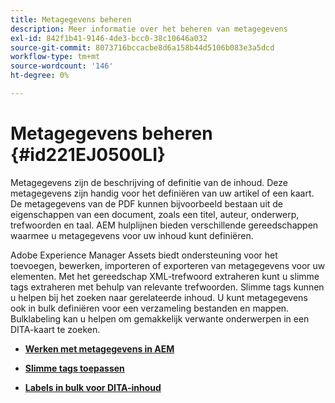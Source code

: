 ```yaml
---
title: Metagegevens beheren
description: Meer informatie over het beheren van metagegevens
exl-id: 842f1b41-9146-4de3-bcc0-38c10646a032
source-git-commit: 8073716bccacbe8d6a158b44d5106b083e3a5dcd
workflow-type: tm+mt
source-wordcount: '146'
ht-degree: 0%

---
```


# Metagegevens beheren {#id221EJ0500LI}

Metagegevens zijn de beschrijving of definitie van de inhoud. Deze metagegevens zijn handig voor het definiëren van uw artikel of een kaart. De metagegevens van de PDF kunnen bijvoorbeeld bestaan uit de eigenschappen van een document, zoals een titel, auteur, onderwerp, trefwoorden en taal. AEM hulplijnen bieden verschillende gereedschappen waarmee u metagegevens voor uw inhoud kunt definiëren.

Adobe Experience Manager Assets biedt ondersteuning voor het toevoegen, bewerken, importeren of exporteren van metagegevens voor uw elementen. Met het gereedschap XML-trefwoord extraheren kunt u slimme tags extraheren met behulp van relevante trefwoorden. Slimme tags kunnen u helpen bij het zoeken naar gerelateerde inhoud. U kunt metagegevens ook in bulk definiëren voor een verzameling bestanden en mappen. Bulklabeling kan u helpen om gemakkelijk verwante onderwerpen in een DITA-kaart te zoeken.

- **[Werken met metagegevens in AEM](metadata-dita.md)**

- **[Slimme tags toepassen](web-editor-smart-tagging.md)**

- **[Labels in bulk voor DITA-inhoud](map-editor-bulk-tagging.md)**
